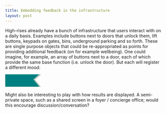 ```yaml
---
title: Embedding feedback in the infrastructure
layout: post
---
```

High-rises already have a bunch of infrastructure that users interact with on a daily basis.  Examples include buttons next to doors that unlock them, lift buttons, keypads on gates, bins, underground parking and so forth.   These are single purpose objects that could be re-appropriated as points for providing additional feedback (on for example wellbeing).  One could imagine, for example, an array of buttons next to a door, each of which provide the same base function (i.e. unlock the door).  But each will register a different mood: 

![buttons](assets/img/blogribbon.png)

Might also be interesting to play with how results are displayed.  A semi-private space, such as a shared screen in a foyer / concierge office; would this encourage discussion/conversation?
